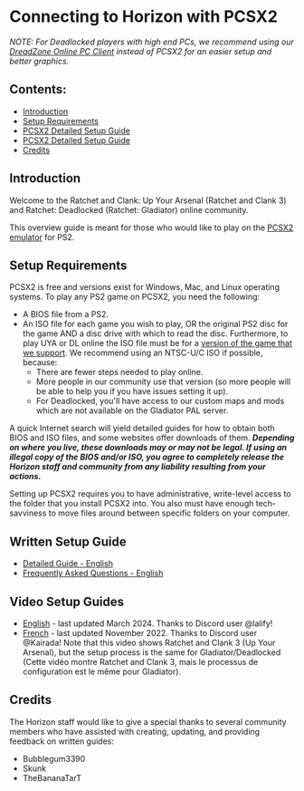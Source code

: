 # Connecting to Horizon with PCSX2

_NOTE: For Deadlocked players with high end PCs, we recommend using our [DreadZone Online PC Client](/getting-online/dzo) instead of PCSX2 for an easier setup and better graphics._

## Contents:

- [Introduction](/getting-online/pcsx2/README.md#introduction)
- [Setup Requirements](/getting-online/pcsx2/README.md#setup-requirements)
- [PCSX2 Detailed Setup Guide](/getting-online/pcsx2/README.md#written-setup-guide)
- [PCSX2 Detailed Setup Guide](/getting-online/pcsx2/README.md#video-setup-guides)
- [Credits](/getting-online/pcsx2/README.md#credits)


## Introduction

Welcome to the Ratchet and Clank: Up Your Arsenal (Ratchet and Clank 3) and Ratchet: Deadlocked (Ratchet: Gladiator) online community.

This overview guide is meant for those who would like to play on the [PCSX2 emulator](https://pcsx2.net/) for PS2.


## Setup Requirements

PCSX2 is free and versions exist for Windows, Mac, and Linux operating systems. To play any PS2 game on PCSX2, you need the following:

- A BIOS file from a PS2.
- An ISO file for each game you wish to play, OR the original PS2 disc for the game AND a disc drive with which to read the disc. Furthermore, to play UYA or DL online the ISO file must be for a [version of the game that we support](/getting-online#how-to-play--getting-online). We recommend using an NTSC-U/C ISO if possible, because:  
  - There are fewer steps needed to play online.
  - More people in our community use that version (so more people will be able to help you if you have issues setting it up).
  - For Deadlocked, you'll have access to our custom maps and mods which are not available on the Gladiator PAL server.

A quick Internet search will yield detailed guides for how to obtain both BIOS and ISO files, and some websites offer downloads of them. ***Depending on where you live, these downloads may or may not be legal. If using an illegal copy of the BIOS and/or ISO, you agree to completely release the Horizon staff and community from any liability resulting from your actions.***

Setting up PCSX2 requires you to have administrative, write-level access to the folder that you install PCSX2 into. You also must have enough tech-savviness to move files around between specific folders on your computer.


## Written Setup Guide
- [Detailed Guide - English](/getting-online/pcsx2/1.7Nightly.md)  
- [Frequently Asked Questions - English](/getting-online/pcsx2/1.7Nightly.md#faq)  

## Video Setup Guides
- [English](https://www.youtube.com/watch?v=AhKEnH_3b3g) - last updated March 2024. Thanks to Discord user @lalify!
- [French](https://youtu.be/QLflmex8tA0) - last updated November 2022. Thanks to Discord user @Kairada! Note that this video shows Ratchet and Clank 3 (Up Your Arsenal), but the setup process is the same for Gladiator/Deadlocked (Cette vidéo montre Ratchet and Clank 3, mais le processus de configuration est le même pour Gladiator).  

## Credits
The Horizon staff would like to give a special thanks to several community members who have assisted with creating, updating, and providing feedback on written guides:
- Bubblegum3390
- Skunk
- TheBananaTarT
